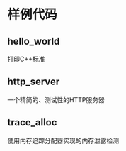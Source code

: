 # **样例代码**

## hello_world

打印C++标准

## http_server

一个精简的、测试性的HTTP服务器

## trace_alloc

使用内存追踪分配器实现的内存泄露检测

